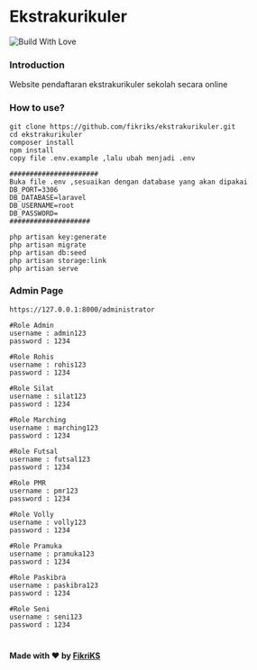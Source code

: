 # Ekstrakurikuler
![Build With Love](https://camo.githubusercontent.com/85c2c434ad9847385c56dc2e2d54eabb1fb6f79d/687474703a2f2f466f7254686542616467652e636f6d2f696d616765732f6261646765732f6275696c742d776974682d6c6f76652e737667)

###  Introduction
Website pendaftaran ekstrakurikuler sekolah secara online

###  How to use?
    git clone https://github.com/fikriks/ekstrakurikuler.git
    cd ekstrakurikuler
    composer install
    npm install
    copy file .env.example ,lalu ubah menjadi .env
    
    ######################
    Buka file .env ,sesuaikan dengan database yang akan dipakai
    DB_PORT=3306
    DB_DATABASE=laravel
    DB_USERNAME=root
    DB_PASSWORD=
    ####################
    
    php artisan key:generate
    php artisan migrate
    php artisan db:seed
    php artisan storage:link
    php artisan serve

### Admin Page
	https://127.0.0.1:8000/administrator
	
	#Role Admin
	username : admin123
	password : 1234
	
	#Role Rohis
	username : rohis123
	password : 1234
	
	#Role Silat
	username : silat123
	password : 1234
	
	#Role Marching
	username : marching123
	password : 1234
	
	#Role Futsal
	username : futsal123
	password : 1234
	
	#Role PMR
	username : pmr123
	password : 1234
	
	#Role Volly
	username : volly123
	password : 1234
	
	#Role Pramuka
	username : pramuka123
	password : 1234
	
	#Role Paskibra
	username : paskibra123
	password : 1234
	
	#Role Seni
	username : seni123
	password : 1234
	
#
 **Made with  ❤️  by [FikriKS](https://ini.space/fikriks14)**